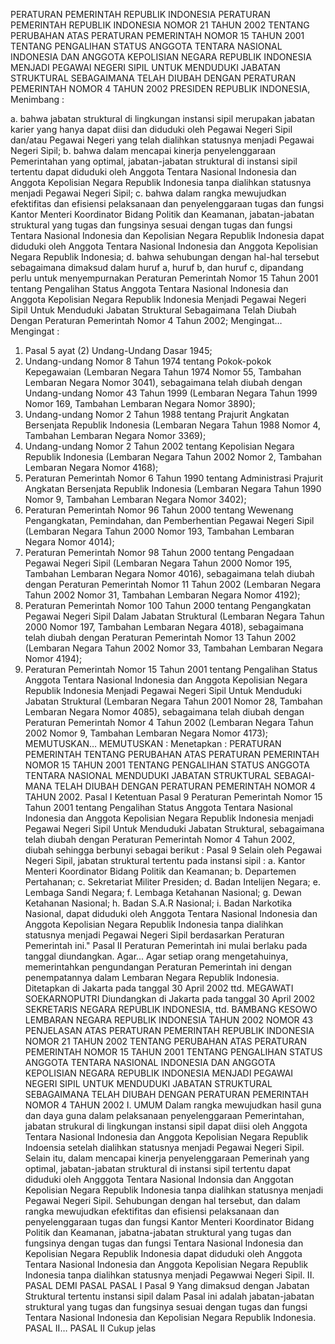  PERATURAN PEMERINTAH REPUBLIK INDONESIA PERATURAN PEMERINTAH REPUBLIK INDONESIA NOMOR 21 TAHUN 2002 TENTANG PERUBAHAN ATAS PERATURAN PEMERINTAH NOMOR 15 TAHUN 2001 TENTANG PENGALIHAN STATUS ANGGOTA TENTARA NASIONAL INDONESIA DAN ANGGOTA KEPOLISIAN NEGARA REPUBLIK INDONESIA MENJADI PEGAWAI NEGERI SIPIL UNTUK MENDUDUKI JABATAN STRUKTURAL SEBAGAIMANA TELAH DIUBAH DENGAN PERATURAN PEMERINTAH NOMOR 4 TAHUN 2002 PRESIDEN REPUBLIK INDONESIA,
Menimbang :

a. bahwa jabatan struktural di lingkungan instansi sipil merupakan jabatan karier yang hanya dapat diisi dan diduduki oleh Pegawai Negeri Sipil dan/atau Pegawai Negeri yang telah dialihkan statusnya menjadi Pegawai Negeri Sipil;
b. bahwa dalam mencapai kinerja penyelenggaraan Pemerintahan yang optimal, jabatan-jabatan struktural di instansi sipil tertentu dapat diduduki oleh Anggota Tentara Nasional Indonesia dan Anggota Kepolisian Negara Republik Indonesia tanpa dialihkan statusnya menjadi Pegawai Negeri Sipil;
c. bahwa dalam rangka mewujudkan efektifitas dan efisiensi pelaksanaan dan penyelenggaraan tugas dan fungsi Kantor Menteri Koordinator Bidang Politik dan Keamanan, jabatan-jabatan struktural yang tugas dan fungsinya sesuai dengan tugas dan fungsi Tentara Nasional Indonesia dan Kepolisian Negara Republik Indonesia dapat diduduki oleh Anggota Tentara Nasional Indonesia dan Anggota Kepolisian Negara Republik Indonesia;
d. bahwa sehubungan dengan hal-hal tersebut sebagaimana dimaksud dalam huruf a, huruf b, dan huruf c, dipandang perlu untuk menyempurnakan Peraturan Pemerintah Nomor 15 Tahun 2001 tentang Pengalihan Status Anggota Tentara Nasional Indonesia dan Anggota Kepolisian Negara Republik Indonesia Menjadi Pegawai Negeri Sipil Untuk Menduduki Jabatan Struktural Sebagaimana Telah Diubah Dengan Peraturan Pemerintah Nomor 4 Tahun 2002; Mengingat…
Mengingat :

1. Pasal 5 ayat (2) Undang-Undang Dasar 1945;
2. Undang-undang Nomor 8 Tahun 1974 tentang Pokok-pokok Kepegawaian (Lembaran Negara Tahun 1974 Nomor 55, Tambahan Lembaran Negara Nomor 3041), sebagaimana telah diubah dengan Undang-undang Nomor 43 Tahun 1999 (Lembaran Negara Tahun 1999 Nomor 169, Tambahan Lembaran Negara Nomor 3890);
3. Undang-undang Nomor 2 Tahun 1988 tentang Prajurit Angkatan Bersenjata Republik Indonesia (Lembaran Negara Tahun 1988 Nomor 4, Tambahan Lembaran Negara Nomor 3369);
4. Undang-undang Nomor 2 Tahun 2002 tentang Kepolisian Negara Republik Indonesia (Lembaran Negara Tahun 2002 Nomor 2, Tambahan Lembaran Negara Nomor 4168);
5. Peraturan Pemerintah Nomor 6 Tahun 1990 tentang Administrasi Prajurit Angkatan Bersenjata Republik Indonesia (Lembaran Negara Tahun 1990 Nomor 9, Tambahan Lembaran Negara Nomor 3402);
6. Peraturan Pemerintah Nomor 96 Tahun 2000 tentang Wewenang Pengangkatan, Pemindahan, dan Pemberhentian Pegawai Negeri Sipil (Lembaran Negara Tahun 2000 Nomor 193, Tambahan Lembaran Negara Nomor 4014);
7. Peraturan Pemerintah Nomor 98 Tahun 2000 tentang Pengadaan Pegawai Negeri Sipil (Lembaran Negara Tahun 2000 Nomor 195, Tambahan Lembaran Negara Nomor 4016), sebagaimana telah diubah dengan Peraturan Pemerintah Nomor 11 Tahun 2002 (Lembaran Negara Tahun 2002 Nomor 31, Tambahan Lembaran Negara Nomor 4192);
8. Peraturan Pemerintah Nomor 100 Tahun 2000 tentang Pengangkatan Pegawai Negeri Sipil Dalam Jabatan Struktural (Lembaran Negara Tahun 2000 Nomor 197, Tambahan Lembaran Negara 4018), sebagaimana telah diubah dengan Peraturan Pemerintah Nomor 13 Tahun 2002 (Lembaran Negara Tahun 2002 Nomor 33, Tambahan Lembaran Negara Nomor 4194);
9. Peraturan Pemerintah Nomor 15 Tahun 2001 tentang Pengalihan Status Anggota Tentara Nasional Indonesia dan Anggota Kepolisian Negara Republik Indonesia Menjadi Pegawai Negeri Sipil Untuk Menduduki Jabatan Struktural (Lembaran Negara Tahun 2001 Nomor 28, Tambahan Lembaran Negara Nomor 4085), sebagaimana telah diubah dengan Peraturan Pemerintah Nomor 4 Tahun 2002 (Lembaran Negara Tahun 2002 Nomor 9, Tambahan Lembaran Negara Nomor 4173); MEMUTUSKAN…
MEMUTUSKAN :
 Menetapkan : PERATURAN PEMERINTAH TENTANG PERUBAHAN ATAS PERATURAN PEMERINTAH NOMOR 15 TAHUN 2001 TENTANG PENGALIHAN STATUS ANGGOTA TENTARA NASIONAL MENDUDUKI JABATAN STRUKTURAL SEBAGAI-MANA TELAH DIUBAH DENGAN PERATURAN PEMERINTAH NOMOR 4 TAHUN 2002.
Pasal I
Ketentuan Pasal 9 Peraturan Pemerintah Nomor 15 Tahun 2001 tentang Pengalihan Status Anggota Tentara Nasional Indonesia dan Anggota Kepolisian Negara Republik Indonesia menjadi Pegawai Negeri Sipil Untuk Menduduki Jabatan Struktural, sebagaimana telah diubah dengan Peraturan Pemerintah Nomor 4 Tahun 2002, diubah sehingga berbunyi sebagai berikut :
Pasal 9
Selain oleh Pegawai Negeri Sipil, jabatan struktural tertentu pada instansi sipil :
a. Kantor Menteri Koordinator Bidang Politik dan Keamanan;
b. Departemen Pertahanan;
c. Sekretariat Militer Presiden;
d. Badan Intelijen Negara;
e. Lembaga Sandi Negara;
f. Lembaga Ketahanan Nasional;
g. Dewan Ketahanan Nasional;
h. Badan S.A.R Nasional;
i. Badan Narkotika Nasional, dapat diduduki oleh Anggota Tentara Nasional Indonesia dan Anggota Kepolisian Negara Republik Indonesia tanpa dialihkan statusnya menjadi Pegawai Negeri Sipil berdasarkan Peraturan Pemerintah ini."
Pasal II
Peraturan Pemerintah ini mulai berlaku pada tanggal diundangkan. Agar...
Agar setiap orang mengetahuinya, memerintahkan pengundangan Peraturan Pemerintah ini dengan penempatannya dalam Lembaran Negara Republik Indonesia. Ditetapkan di Jakarta pada tanggal 30 April 2002 ttd. MEGAWATI SOEKARNOPUTRI Diundangkan di Jakarta pada tanggal 30 April 2002 SEKRETARIS NEGARA REPUBLIK INDONESIA, ttd. BAMBANG KESOWO LEMBARAN NEGARA REPUBLIK INDONESIA TAHUN 2002 NOMOR 43 PENJELASAN ATAS PERATURAN PEMERINTAH REPUBLIK INDONESIA NOMOR 21 TAHUN 2002 TENTANG PERUBAHAN ATAS PERATURAN PEMERINTAH NOMOR 15 TAHUN 2001 TENTANG PENGALIHAN STATUS ANGGOTA TENTARA NASIONAL INDONESIA DAN ANGGOTA KEPOLISIAN NEGARA REPUBLIK INDONESIA MENJADI PEGAWAI NEGERI SIPIL UNTUK MENDUDUKI JABATAN STRUKTURAL SEBAGAIMANA TELAH DIUBAH DENGAN PERATURAN PEMERINTAH NOMOR 4 TAHUN 2002 I. UMUM Dalam rangka mewujudkan hasil guna dan daya guna dalam pelaksanaan penyelenggaraan Pemerintahan, jabatan strukural di lingkungan instansi sipil dapat diisi oleh Anggota Tentara Nasional Indonesia dan Anggota Kepolisian Negara Republik Indoensia setelah dialihkan statusnya menjadi Pegawai Negeri Sipil. Selain itu, dalam mencapai kinerja penyelenggaraan Pemerinah yang optimal, jabatan-jabatan struktural di instansi sipil tertentu dapat diduduki oleh Angggota Tentara Nasional Indonsia dan Anggotan Kepolisian Negara Republik Indonesia tanpa dialihkan statusnya menjadi Pegawai Negeri Sipil. Sehubungan dengan hal tersebut, dan dalam rangka mewujudkan efektifitas dan efisiensi pelaksanaan dan penyelenggaraan tugas dan fungsi Kantor Menteri Koordinator Bidang Politik dan Keamanan, jabatna-jabatan struktural yang tugas dan fungsinya dengan tugas dan fungsi Tentara Nasional Indonesia dan Kepolisian Negara Republik Indonesia dapat diduduki oleh Anggota Tentara Nasional Indonesia dan Anggota Kepolisian Negara Republik Indonesia tanpa dialihkan statusnya menjadi Pegawwai Negeri Sipil. II. PASAL DEMI PASAL PASAL I
Pasal 9
Yang dimaksud dengan Jabatan Struktural tertentu instansi sipil dalam Pasal ini adalah jabatan-jabatan struktural yang tugas dan fungsinya sesuai dengan tugas dan fungsi Tentara Nasional Indonesia dan Kepolisian Negara Republik Indonesia. PASAL II… PASAL II Cukup jelas